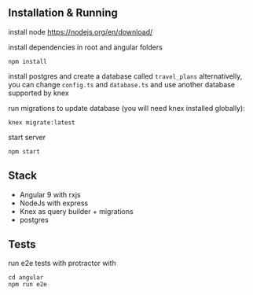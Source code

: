 ## Installation & Running
install node
https://nodejs.org/en/download/

install dependencies in root and angular folders
```
npm install
```

install postgres and create a database called `travel_plans`
alternativelly, you can change `config.ts` and `database.ts` and use another database supported by knex

run migrations to update database (you will need knex installed globally): 
```
knex migrate:latest
```

start server
```
npm start
```

## Stack
- Angular 9 with rxjs
- NodeJs with express
- Knex as query builder + migrations
- postgres


## Tests
run e2e tests with protractor with 
```
cd angular
npm run e2e
```
